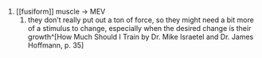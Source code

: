 1. [[fusiform]] muscle → MEV
	1. they don’t really put out a ton of force, so they might need a bit more of a stimulus to change, especially when the desired change is their growth^[How Much Should I Train by Dr. Mike Israetel and Dr. James Hoffmann, p. 35]